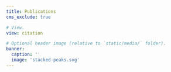 ```yaml
---
title: Publications
cms_exclude: true

# View.
view: citation

# Optional header image (relative to `static/media/` folder).
banner:
  caption: ''
  image: 'stacked-peaks.svg'
---
```

